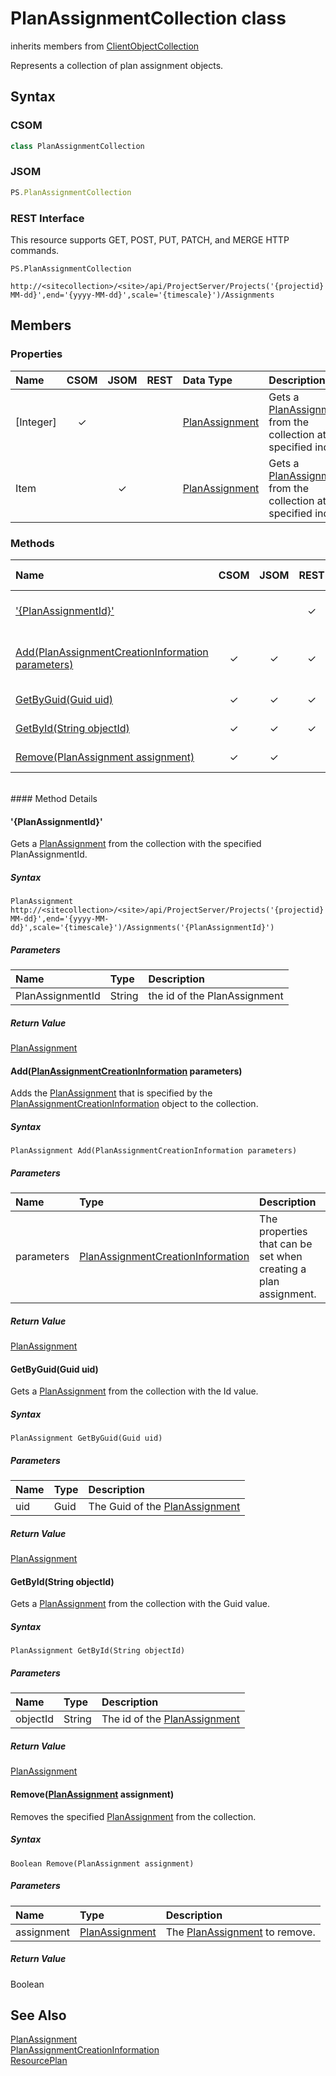 [comment]: # (Name:PlanAssignmentCollection)
[comment]: # (Type:class)
[comment]: # (Status:Verified)

# <a name="name"></a>PlanAssignmentCollection class

inherits members from [ClientObjectCollection<PlanAssignment>](https://msdn.microsoft.com/EN-US/library/ee539303)<br/>

<a name="description"></a>Represents a collection of plan assignment objects.

## <a name="syntax"></a>Syntax

### CSOM

```C#
class PlanAssignmentCollection 
```
### JSOM

```JavaScript
PS.PlanAssignmentCollection
```
### REST Interface

This resource supports GET, POST, PUT, PATCH, and MERGE HTTP commands.

```
PS.PlanAssignmentCollection

http://<sitecollection>/<site>/api/ProjectServer/Projects('{projectid}')/GetResourcePlanByUrl(start='{yyyy-MM-dd}',end='{yyyy-MM-dd}',scale='{timescale}')/Assignments
```

## <a name="members"></a>Members

### <a name="properties"></a>Properties

|**Name**|**CSOM**|**JSOM**|**REST**|**Data Type**|**Description**|
|:-----|:-----:|:-----:|:-----:|:-----|:-----|
|<a name="[Integer]"></a>[Integer]|&#x2713;|||[PlanAssignment](PlanAssignment.md)|Gets a [PlanAssignment](PlanAssignment.md) from the collection at the specified index.|
|<a name="Item"></a>Item||&#x2713;||[PlanAssignment](PlanAssignment.md)|Gets a [PlanAssignment](PlanAssignment.md) from the collection at the specified index.|

### <a name="methods"></a>Methods

|**Name**|**CSOM**|**JSOM**|**REST**|**Return Data Type**|**Description**|
|:-----|:-----:|:-----:|:-----:|:-----|:-----|
|[&#39;{PlanAssignmentId}&#39;](#&#39;{PlanAssignmentId}&#39;)|||&#x2713;|[PlanAssignment](PlanAssignment.md)|Gets a [PlanAssignment](PlanAssignment.md) from the collection with the specified PlanAssignmentId.|
|[Add(PlanAssignmentCreationInformation parameters)](#Add_[PlanAssignmentCreationInformation]_PlanAssignmentCreationInformation.md__parameters_)|&#x2713;|&#x2713;|&#x2713;|[PlanAssignment](PlanAssignment.md)|Adds the [PlanAssignment](PlanAssignment.md) that is specified by the [PlanAssignmentCreationInformation](PlanAssignmentCreationInformation.md) object to the collection.|
|[GetByGuid(Guid uid)](#GetByGuid_Guid_uid_)|&#x2713;|&#x2713;|&#x2713;|[PlanAssignment](PlanAssignment.md)|Gets a [PlanAssignment](PlanAssignment.md) from the collection with the Id value.|
|[GetById(String objectId)](#GetById_String_objectId_)|&#x2713;|&#x2713;|&#x2713;|[PlanAssignment](PlanAssignment.md)|Gets a [PlanAssignment](PlanAssignment.md) from the collection with the Guid value.|
|[Remove(PlanAssignment assignment)](#Remove_[PlanAssignment]_PlanAssignment.md__assignment_)|&#x2713;|&#x2713;||Boolean|Removes the specified [PlanAssignment](PlanAssignment.md) from the collection.|

<br/>
#### Method Details

#### <a name="&#39;{PlanAssignmentId}&#39;"></a>&#39;{PlanAssignmentId}&#39;
 
Gets a [PlanAssignment](PlanAssignment.md) from the collection with the specified PlanAssignmentId.

##### Syntax

```
PlanAssignment http://<sitecollection>/<site>/api/ProjectServer/Projects('{projectid}')/GetResourcePlanByUrl(start='{yyyy-MM-dd}',end='{yyyy-MM-dd}',scale='{timescale}')/Assignments('{PlanAssignmentId}')
```

##### Parameters
|**Name** |**Type**|**Description**|
|:------ |:----|:------ |
|PlanAssignmentId|String|the id of the PlanAssignment|

##### Return Value

[PlanAssignment](PlanAssignment.md)

#### <a name="Add_[PlanAssignmentCreationInformation]_PlanAssignmentCreationInformation.md__parameters_"></a>Add([PlanAssignmentCreationInformation](PlanAssignmentCreationInformation.md) parameters)
 
Adds the [PlanAssignment](PlanAssignment.md) that is specified by the [PlanAssignmentCreationInformation](PlanAssignmentCreationInformation.md) object to the collection.

##### Syntax

```
PlanAssignment Add(PlanAssignmentCreationInformation parameters)
```

##### Parameters
|**Name** |**Type**|**Description**|
|:------ |:----|:------ |
|parameters|[PlanAssignmentCreationInformation](PlanAssignmentCreationInformation.md)|The properties that can be set when creating a plan assignment.|

##### Return Value

[PlanAssignment](PlanAssignment.md)

#### <a name="GetByGuid_Guid_uid_"></a>GetByGuid(Guid uid)
 
Gets a [PlanAssignment](PlanAssignment.md) from the collection with the Id value.

##### Syntax

```
PlanAssignment GetByGuid(Guid uid)
```

##### Parameters
|**Name** |**Type**|**Description**|
|:------ |:----|:------ |
|uid|Guid|The Guid of the [PlanAssignment](PlanAssignment.md)|

##### Return Value

[PlanAssignment](PlanAssignment.md)

#### <a name="GetById_String_objectId_"></a>GetById(String objectId)
 
Gets a [PlanAssignment](PlanAssignment.md) from the collection with the Guid value.

##### Syntax

```
PlanAssignment GetById(String objectId)
```

##### Parameters
|**Name** |**Type**|**Description**|
|:------ |:----|:------ |
|objectId|String|The id of the [PlanAssignment](PlanAssignment.md)|

##### Return Value

[PlanAssignment](PlanAssignment.md)

#### <a name="Remove_[PlanAssignment]_PlanAssignment.md__assignment_"></a>Remove([PlanAssignment](PlanAssignment.md) assignment)
 
Removes the specified [PlanAssignment](PlanAssignment.md) from the collection.

##### Syntax

```
Boolean Remove(PlanAssignment assignment)
```

##### Parameters
|**Name** |**Type**|**Description**|
|:------ |:----|:------ |
|assignment|[PlanAssignment](PlanAssignment.md)|The [PlanAssignment](PlanAssignment.md) to remove.|

##### Return Value

Boolean

## <a name="seeAlso"></a>See Also

[PlanAssignment](PlanAssignment.md)<br/>
[PlanAssignmentCreationInformation](PlanAssignmentCreationInformation.md)<br/>
[ResourcePlan](ResourcePlan.md)<br/>
